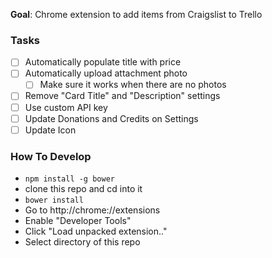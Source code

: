 **Goal**: Chrome extension to add items from Craigslist to Trello

### Tasks
- [ ] Automatically populate title with price
- [ ] Automatically upload attachment photo
  - [ ] Make sure it works when there are no photos
- [ ] Remove "Card Title" and "Description" settings
- [ ] Use custom API key
- [ ] Update Donations and Credits on Settings
- [ ] Update Icon

### How To Develop
- `npm install -g bower`
- clone this repo and cd into it
- `bower install`
- Go to http://chrome://extensions
- Enable "Developer Tools"
- Click "Load unpacked extension.."
- Select directory of this repo
